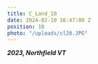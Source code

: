 ```yaml
---
title: C_Land_10
date: 2024-02-10 16:47:00 Z
position: 18
photo: "/uploads/cl20.JPG"
---
```


***2023, Northfield VT***